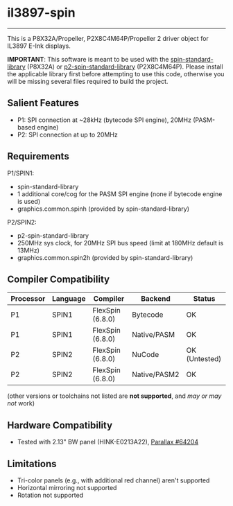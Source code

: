 # il3897-spin 
-------------

This is a P8X32A/Propeller, P2X8C4M64P/Propeller 2 driver object for IL3897 E-Ink displays.

**IMPORTANT**: This software is meant to be used with the [spin-standard-library](https://github.com/avsa242/spin-standard-library) (P8X32A) or [p2-spin-standard-library](https://github.com/avsa242/p2-spin-standard-library) (P2X8C4M64P). Please install the applicable library first before attempting to use this code, otherwise you will be missing several files required to build the project.

## Salient Features

* P1: SPI connection at ~28kHz (bytecode SPI engine), 20MHz (PASM-based engine)
* P2: SPI connection at up to 20MHz

## Requirements

P1/SPIN1:
* spin-standard-library
* 1 additional core/cog for the PASM SPI engine (none if bytecode engine is used)
* graphics.common.spinh (provided by spin-standard-library)

P2/SPIN2:
* p2-spin-standard-library
* 250MHz sys clock, for 20MHz SPI bus speed (limit at 180MHz default is 13MHz)
* graphics.common.spin2h (provided by spin-standard-library)

## Compiler Compatibility

| Processor | Language | Compiler               | Backend      | Status                |
|-----------|----------|------------------------|--------------|-----------------------|
| P1        | SPIN1    | FlexSpin (6.8.0)       | Bytecode     | OK                    |
| P1        | SPIN1    | FlexSpin (6.8.0)       | Native/PASM  | OK                    |
| P2        | SPIN2    | FlexSpin (6.8.0)       | NuCode       | OK (Untested)         |
| P2        | SPIN2    | FlexSpin (6.8.0)       | Native/PASM2 | OK                    |

(other versions or toolchains not listed are __not supported__, and _may or may not_ work)


## Hardware Compatibility

* Tested with 2.13" BW panel (HINK-E0213A22), [Parallax #64204](https://www.parallax.com/product/eink-click-e-paper-bundle-2/)

## Limitations

* Tri-color panels (e.g., with additional red channel) aren't supported
* Horizontal mirroring not supported
* Rotation not supported

